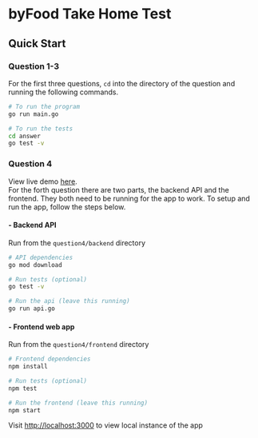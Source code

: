 # byFood Take Home Test

## Quick Start

### Question 1-3
For the first three questions, `cd` into the directory of the question and running the following commands.

```bash
# To run the program
go run main.go

# To run the tests
cd answer
go test -v

```

### Question 4
View live demo [here](http://217.160.213.51/).<br>
For the forth question there are two parts, the backend API and the frontend. They both need to be running for the app to work. To setup and run the app, follow the steps below.
#### - Backend API
Run from the `question4/backend` directory
```bash
# API dependencies
go mod download

# Run tests (optional) 
go test -v 

# Run the api (leave this running)
go run api.go 
```

#### - Frontend web app
Run from the `question4/frontend` directory
```bash
# Frontend dependencies
npm install

# Run tests (optional) 
npm test

# Run the frontend (leave this running)
npm start
```

Visit [http://localhost:3000](http://localhost:3000) to view local instance of the app

